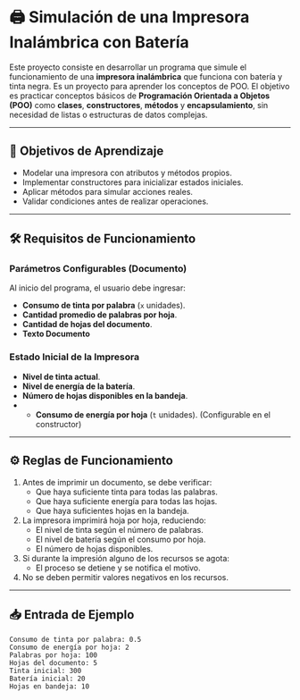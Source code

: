 # 🖨️ Simulación de una Impresora Inalámbrica con Batería

Este proyecto consiste en desarrollar un programa que simule el funcionamiento de una **impresora inalámbrica** que funciona con batería y tinta negra. 
Es un proyecto para aprender los conceptos de POO.
El objetivo es practicar conceptos básicos de **Programación Orientada a Objetos (POO)** como **clases**, **constructores**, **métodos** y **encapsulamiento**, sin necesidad de listas o estructuras de datos complejas.

---

## 🎯 Objetivos de Aprendizaje
- Modelar una impresora con atributos y métodos propios.
- Implementar constructores para inicializar estados iniciales.
- Aplicar métodos para simular acciones reales.
- Validar condiciones antes de realizar operaciones.

---

## 🛠️ Requisitos de Funcionamiento

### Parámetros Configurables (Documento)
Al inicio del programa, el usuario debe ingresar:
- **Consumo de tinta por palabra** (`x` unidades).
- **Cantidad promedio de palabras por hoja**.
- **Cantidad de hojas del documento**.
- **Texto Documento**

### Estado Inicial de la Impresora
- **Nivel de tinta actual**.
- **Nivel de energía de la batería**.
- **Número de hojas disponibles en la bandeja**.
- - **Consumo de energía por hoja** (`t` unidades). (Configurable en el constructor)

---

## ⚙️ Reglas de Funcionamiento
1. Antes de imprimir un documento, se debe verificar:
   - Que haya suficiente tinta para todas las palabras.
   - Que haya suficiente energía para todas las hojas.
   - Que haya suficientes hojas en la bandeja.
2. La impresora imprimirá hoja por hoja, reduciendo:
   - El nivel de tinta según el número de palabras.
   - El nivel de batería según el consumo por hoja.
   - El número de hojas disponibles.
3. Si durante la impresión alguno de los recursos se agota:
   - El proceso se detiene y se notifica el motivo.
4. No se deben permitir valores negativos en los recursos.

---

## 📥 Entrada de Ejemplo
```text
Consumo de tinta por palabra: 0.5
Consumo de energía por hoja: 2
Palabras por hoja: 100
Hojas del documento: 5
Tinta inicial: 300
Batería inicial: 20
Hojas en bandeja: 10
